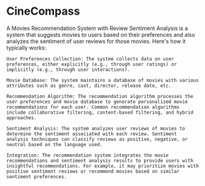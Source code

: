 
# CineCompass

A Movies Recommendation System with Review Sentiment Analysis is a system that suggests movies to users based on their preferences and also analyzes the sentiment of user reviews for those movies. Here's how it typically works:

    User Preferences Collection: The system collects data on user preferences, either explicitly (e.g., through user ratings) or implicitly (e.g., through user interactions).

    Movie Database: The system maintains a database of movies with various attributes such as genre, cast, director, release date, etc.

    Recommendation Algorithm: The recommendation algorithm processes the user preferences and movie database to generate personalized movie recommendations for each user. Common recommendation algorithms include collaborative filtering, content-based filtering, and hybrid approaches.

    Sentiment Analysis: The system analyzes user reviews of movies to determine the sentiment associated with each review. Sentiment analysis techniques can classify reviews as positive, negative, or neutral based on the language used.

    Integration: The recommendation system integrates the movie recommendations and sentiment analysis results to provide users with insightful recommendations. For example, it may prioritize movies with positive sentiment reviews or recommend movies based on similar sentiment preferences.


